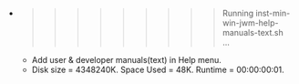 * >>>>>>>>> Running inst-min-win-jwm-help-manuals-text.sh ...
  * Add user & developer manuals(text) in Help menu.
  * Disk size = 4348240K. Space Used = 48K. Runtime = 00:00:00:01.
